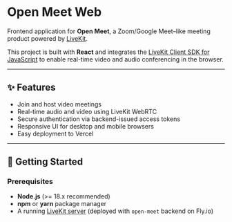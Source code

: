 # Open Meet Web

Frontend application for **Open Meet**, a Zoom/Google Meet–like meeting product powered by [LiveKit](https://github.com/livekit/livekit).

This project is built with **React** and integrates the [LiveKit Client SDK for JavaScript](https://docs.livekit.io/reference/client-sdk-js/) to enable real-time video and audio conferencing in the browser.

---

## ✨ Features

- Join and host video meetings
- Real-time audio and video using LiveKit WebRTC
- Secure authentication via backend-issued access tokens
- Responsive UI for desktop and mobile browsers
- Easy deployment to Vercel

---

## 🚀 Getting Started

### Prerequisites
- **Node.js** (>= 18.x recommended)  
- **npm** or **yarn** package manager  
- A running [LiveKit server](https://docs.livekit.io/) (deployed with `open-meet` backend on Fly.io)
